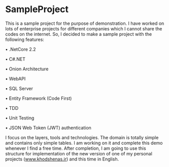# SampleProject
This is a sample project for the purpose of demonstration. 
I have worked on lots of enterprise projects for different companies which I cannot share the codes on the internet. 
So, I decided to make a sample project with the following features: 

• .NetCore 2.2

• C#.NET 

• Onion Architecture

• WebAPI 

• SQL Server 

• Entity Framework (Code First)

• TDD 

• Unit Testing

• JSON Web Token (JWT) authentication 


I focus on the layers, tools and technologies. 
The domain is totally simple and contains only simple tables. 
I am working on it and complete this demo whenever I find a free time. 
After completion, I am going to use this structure for implementation of the new version of one of my personal projects (www.khodshenas.ir) and this time in English.
